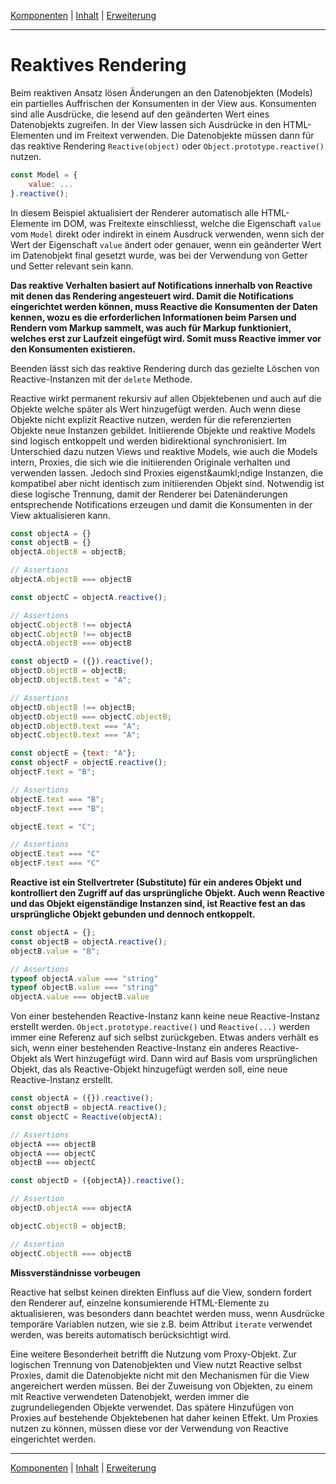 [Komponenten](composite.md) | [Inhalt](README.md#reaktives-rendering) | [Erweiterung](extension.md)
- - -

# Reaktives Rendering

Beim reaktiven Ansatz l&ouml;sen &Auml;nderungen an den Datenobjekten (Models)
ein partielles Auffrischen der Konsumenten in der View aus. Konsumenten sind
alle Ausdr&uuml;cke, die lesend auf den ge&auml;nderten Wert eines Datenobjekts
zugreifen. In der View lassen sich Ausdr&uuml;cke in den HTML-Elementen und im
Freitext verwenden. Die Datenobjekte m&uuml;ssen dann f&uuml;r das reaktive
Rendering `Reactive(object)` oder `Object.prototype.reactive()` nutzen.

```javascript
const Model = {
    value: ...
}.reactive();
```

In diesem Beispiel aktualisiert der Renderer automatisch alle HTML-Elemente im
DOM, was Freitexte einschliesst, welche die Eigenschaft `value` vom `Model`
direkt oder indirekt in einem Ausdruck verwenden, wenn sich der Wert der
Eigenschaft `value` &auml;ndert oder genauer, wenn ein ge&auml;nderter Wert im
Datenobjekt final gesetzt wurde, was bei der Verwendung von Getter und Setter
relevant sein kann.

__Das reaktive Verhalten basiert auf Notifications innerhalb von Reactive mit
denen das Rendering angesteuert wird. Damit die Notifications eingerichtet
werden k&ouml;nnen, muss Reactive die Konsumenten der Daten kennen, wozu es die
erforderlichen Informationen beim Parsen und Rendern vom Markup sammelt, was
auch f&uuml;r Markup funktioniert, welches erst zur Laufzeit eingef&uuml;gt
wird. Somit muss Reactive immer vor den Konsumenten existieren.__

Beenden l&auml;sst sich das reaktive Rendering durch das gezielte L&ouml;schen
von Reactive-Instanzen mit der `delete` Methode.

Reactive wirkt permanent rekursiv auf allen Objektebenen und auch auf die
Objekte welche sp&auml;ter als Wert hinzugef&uuml;gt werden. Auch wenn diese
Objekte nicht explizit Reactive nutzen, werden f&uuml;r die referenzierten
Objekte neue Instanzen gebildet. Initiierende Objekte und reaktive Models sind
logisch entkoppelt und werden bidirektional synchronisiert. Im Unterschied dazu
nutzen Views und reaktive Models, wie auch die Models intern, Proxies, die sich
wie die initiierenden Originale verhalten und verwenden lassen. Jedoch sind
Proxies eigenst&aumkl;ndige Instanzen, die kompatibel aber nicht identisch zum
initiierenden Objekt sind. Notwendig ist diese logische Trennung, damit der
Renderer bei Daten&auml;nderungen entsprechende Notifications erzeugen und damit
die Konsumenten in der View aktualisieren kann.

```javascript
const objectA = {}
const objectB = {}
objectA.objectB = objectB;

// Assertions
objectA.objectB === objectB

const objectC = objectA.reactive();

// Assertions
objectC.objectB !== objectA
objectC.objectB !== objectB
objectA.objectB === objectB

const objectD = ({}).reactive();
objectD.objectB = objectB;
objectD.objectB.text = "A";

// Assertions
objectD.objectB !== objectB;
objectD.objectB === objectC.objectB;
objectD.objectB.text === "A";
objectC.objectB.text === "A";

const objectE = {text: "A"};
const objectF = objectE.reactive();
objectF.text = "B";

// Assertions
objectE.text === "B";
objectF.text === "B";

objectE.text = "C";

// Assertions
objectE.text === "C"
objectF.text === "C"

```

__Reactive ist ein Stellvertreter (Substitute) f&uuml;r ein anderes Objekt und
kontrolliert den Zugriff auf das urspr&uuml;ngliche Objekt. Auch wenn Reactive
und das Objekt eigenst&auml;ndige Instanzen sind, ist Reactive fest an das
urspr&uuml;ngliche Objekt gebunden und dennoch entkoppelt.__

```javascript
const objectA = {};
const objectB = objectA.reactive();
objectB.value = "B";

// Assertions
typeof objectA.value === "string"
typeof objectB.value === "string"
objectA.value === objectB.value
```

Von einer bestehenden Reactive-Instanz kann keine neue Reactive-Instanz
erstellt werden. `Object.prototype.reactive()` und `Reactive(...)` werden immer
eine Referenz auf sich selbst zur&uuml;ckgeben. Etwas anders verh&auml;lt es
sich, wenn einer bestehenden Reactive-Instanz ein anderes Reactive-Objekt als
Wert hinzugef&uuml;gt wird. Dann wird auf Basis vom urspr&uuml;nglichen Objekt,
das als Reactive-Objekt hinzugef&uuml;gt werden soll, eine neue Reactive-Instanz
erstellt.

```javascript
const objectA = ({}).reactive();
const objectB = objectA.reactive();
const objectC = Reactive(objectA);

// Assertions
objectA === objectB
objectA === objectC
objectB === objectC

const objectD = ({objectA}).reactive();

// Assertion
objectD.objectA === objectA

objectC.objectB = objectB;

// Assertion
objectC.objectB === objectB
```

__Missverst&auml;ndnisse vorbeugen__

Reactive hat selbst keinen direkten Einfluss auf die View, sondern fordert den
Renderer auf, einzelne konsumierende HTML-Elemente zu aktualisieren, was
besonders dann beachtet werden muss, wenn Ausdr&uuml;cke tempor&auml;re
Variablen nutzen, wie sie z.B. beim Attribut `iterate` verwendet werden, was
bereits automatisch ber&uuml;cksichtigt wird.

Eine weitere Besonderheit betrifft die Nutzung vom Proxy-Objekt. Zur logischen
Trennung von Datenobjekten und View nutzt Reactive selbst Proxies, damit die
Datenobjekte nicht mit den Mechanismen für die View angereichert werden
m&uuml;ssen. Bei der Zuweisung von Objekten, zu einem mit Reactive verwendeten
Datenobjekt, werden immer die zugrundeliegenden Objekte verwendet. Das
sp&auml;tere Hinzuf&uuml;gen von Proxies auf bestehende Objektebenen hat daher
keinen Effekt. Um Proxies nutzen zu k&ouml;nnen, m&uuml;ssen diese vor der
Verwendung von Reactive eingerichtet werden.



- - -

[Komponenten](composite.md) | [Inhalt](README.md#reaktives-rendering) | [Erweiterung](extension.md)
